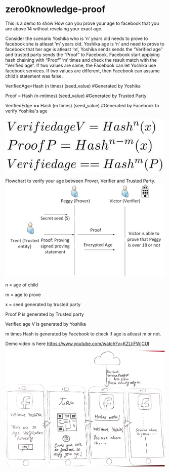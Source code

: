 # zero0knowledge-proof

This is a demo to show How can you prove your age to facebook that you are above 14 without revelaing your exact age.

Consider the scenario Yoshika who is ‘n’ years old needs to prove to facebook she is atleast ‘m’ years old.
Yoshika age is ‘n’ and need to prove to facebook that her age is  atleast ‘m’, Yoshika sends sends the “Verified age” and trusted party sends the “Proof” to Facebook. Facebook start applying hash chaining with “Proof” ‘m’ times and check the result match with the “Verified age”. If two values are same, the Facebook can let Yoshika use facebook services. If two values are different, then Facebook can assume child’s statement was false.   

VerifiedAge=Hash (n times) (seed_value) #Generated by Yoshika

Proof = Hash (n-mtimes) (seed_value) #Generated by Trusted Party

VerifiedEdge == Hash (m times) (seed_value) #Generated by Facebook to verify Yoshika's age

![Hashing](https://raw.githubusercontent.com/mastermindankur/zero0knowledge-proof/master/Picture1.jpg)

Flowchart to verify your age between Prover, Verifier and Trusted Party.
![Flowchart](https://raw.githubusercontent.com/mastermindankur/zero0knowledge-proof/master/Picture3.png)

n = age of child

m = age to prove

x = seed generated by trusted party

Proof P is generated by Trusted party

Verified age V is generated by Yoshika

m times Hash is generated by Facebook to check if age is atleast m or not.

Demo video is here
https://www.youtube.com/watch?v=KZLIiFWjCUI

![New Facebook Journey](https://raw.githubusercontent.com/mastermindankur/zero0knowledge-proof/master/New%20Doc%202019-09-01%2017.39.55.jpg)

